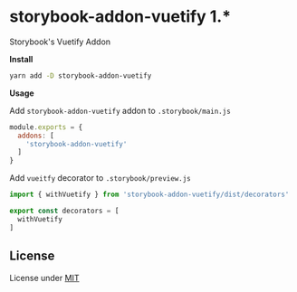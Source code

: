 # storybook-addon-vuetify 1.*

Storybook's Vuetify Addon

**Install**

```sh
yarn add -D storybook-addon-vuetify
```

**Usage**

Add `storybook-addon-vuetify` addon to `.storybook/main.js`

```js
module.exports = {
  addons: [
    'storybook-addon-vuetify'
  ]
}
```

Add `vueitfy` decorator to `.storybook/preview.js`

```js
import { withVuetify } from 'storybook-addon-vuetify/dist/decorators'

export const decorators = [
  withVuetify
]
```

## License
License under [MIT](LICENSE)
